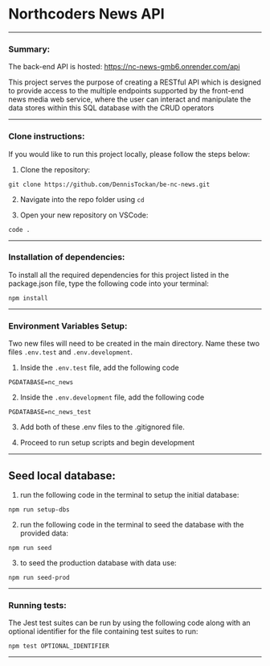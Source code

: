 # Northcoders News API

---

### Summary:
The back-end API is hosted: https://nc-news-gmb6.onrender.com/api

This project serves the purpose of creating a RESTful API which is designed to provide access to the multiple endpoints supported by the front-end news media web service, where the user can interact and manipulate the data stores within this SQL database with the CRUD operators

---

### Clone instructions:
If you would like to run this project locally, please follow the steps below:

1. Clone the repository:
```
git clone https://github.com/DennisTockan/be-nc-news.git
```

2. Navigate into the repo folder using `cd`

3. Open your new repository on VSCode: 
```
code .
```
---

### Installation of dependencies:

To install all the required dependencies for this project listed in the package.json file, type the following code into your terminal: 
```
npm install
```
---

### Environment Variables Setup:

Two new files will need to be created in the main directory. Name these two files `.env.test` and  `.env.development`.

1. Inside the `.env.test` file, add the following code 
```
PGDATABASE=nc_news
```

2. Inside the `.env.development` file, add the following code 
```
PGDATABASE=nc_news_test
```

3. Add both of these .env files to the .gitignored file.

4. Proceed to run setup scripts and begin development

---
## Seed local database:

1. run the following code in the terminal to setup the initial database: 
```
npm run setup-dbs
```
2. run the following code in the terminal to seed the database with the provided data:
```
npm run seed
```

3. to seed the production database with data use:
```
npm run seed-prod
```
--- 
### Running tests:

The Jest test suites can be run by using the following code along with an optional identifier for the file containing test suites to run:
```
npm test OPTIONAL_IDENTIFIER
```

---

